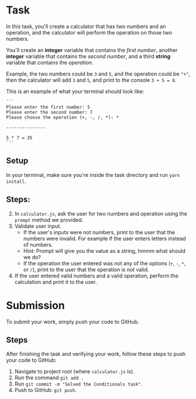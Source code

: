 # Task

In this task, you'll create a calculator that has two numbers and an operation, and the calculator will perform the operation on those two numbers.

You'll create an **integer** variable that contains the _first number_, another **integer** variable that contains the _second number_, and a third **string** variable that contains the _operation_.

Example, the two numbers could be `3` and `5`, and the operation could be `"+"`, then the calculator will add `3` and `5`, and print to the console `3 + 5 = 8`.

This is an example of what your terminal should look like:

    ```
    Please enter the first number: 5
    Please enter the second number: 7
    Please choose the operation (+, -, /, *): *

    ---------------

    5 * 7 = 35
    ```
    
## Setup

In your terminal, make sure you're inside the task directory and run `yarn install`.

## Steps:
 
2. In `calculator.js`, ask the user for two numbers and operation using the `prompt` method we provided.
3. Validate user input.
   - If the user's inputs were not numbers, print to the user that the numbers were invalid. For example if the user enters letters instead of numbers.
   - Hint: Prompt will give you the value as a string, hmmm what should we do?
   - If the operation the user entered was not any of the options (`+`, `-`, `*`, or `/`), print to the user that the operation is not valid.
4. If the user entered valid numbers and a valid operation, perform the calculation and print it to the user.

# Submission

To submit your work, simply push your code to GitHub.

## Steps

After finishing the task and verifying your work, follow these steps to push your code to GitHub:

1. Navigate to project root (where `calculator.js` is).
2. Run the command `git add .`
3. Run `git commit -m "Solved the Conditionals task"`.
4. Push to GitHub: `git push`.
